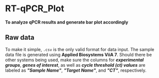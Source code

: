 # RT-qPCR_Plot

**To analyze qPCR results and generate bar plot accordingly**

## Raw data

To make it simple, <code>.csv</code> is the only valid format for data input. The sample data file is generated using **Applied Biosystems ViiA 7**. Should there be other systems being used, make sure the columns for ***experimental groups***, ***genes of interest***, as well as ***cycle threshold (ct) values*** are labeled as ***"Sample Name"***, ***"Target Name"***, and ***"CT"***, respectively.
